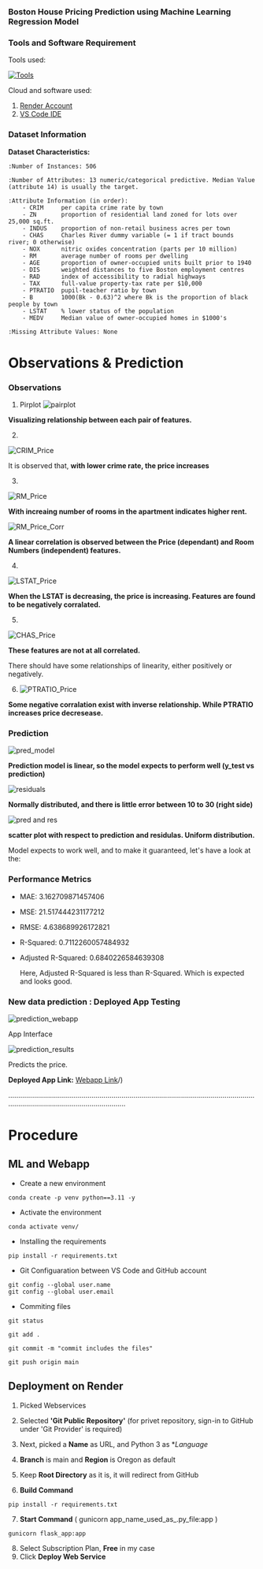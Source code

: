 ### Boston House Pricing Prediction using Machine Learning Regression Model

### Tools and Software Requirement
Tools used:

[![Tools](https://skillicons.dev/icons?i=python,sklearn,vscode,github,flask,&theme=light)](https://skillicons.dev)

Cloud and software used:

1. [Render Account](https://render.com/)
2. [VS Code IDE](https://code.visualstudio.com/)

### Dataset Information

**Dataset Characteristics:**  

    :Number of Instances: 506 

    :Number of Attributes: 13 numeric/categorical predictive. Median Value (attribute 14) is usually the target.

    :Attribute Information (in order):
        - CRIM     per capita crime rate by town
        - ZN       proportion of residential land zoned for lots over 25,000 sq.ft.
        - INDUS    proportion of non-retail business acres per town
        - CHAS     Charles River dummy variable (= 1 if tract bounds river; 0 otherwise)
        - NOX      nitric oxides concentration (parts per 10 million)
        - RM       average number of rooms per dwelling
        - AGE      proportion of owner-occupied units built prior to 1940
        - DIS      weighted distances to five Boston employment centres
        - RAD      index of accessibility to radial highways
        - TAX      full-value property-tax rate per $10,000
        - PTRATIO  pupil-teacher ratio by town
        - B        1000(Bk - 0.63)^2 where Bk is the proportion of black people by town
        - LSTAT    % lower status of the population
        - MEDV     Median value of owner-occupied homes in $1000's

    :Missing Attribute Values: None


# Observations & Prediction
### Observations
1. Pirplot
   ![pairplot](https://github.com/user-attachments/assets/9bb25c91-38e1-40e0-934b-3bcb1dc819e5)

**Visualizing relationship between each pair of features.**

2. 
![CRIM_Price](https://github.com/user-attachments/assets/fd7457c7-d12c-4427-bb7f-e5d01246b7c3)

It is observed that, **with lower crime rate, the price increases**

3. 
![RM_Price](https://github.com/user-attachments/assets/99446ee1-8739-405c-8b2d-3dbb2c331e50)

**With increaing number of rooms in the apartment indicates higher rent.**

![RM_Price_Corr](https://github.com/user-attachments/assets/1fbc2508-34df-47e1-b6d3-11b399178e63)

**A linear correlation is observed between the Price (dependant) and Room Numbers (independent) features.**

4.
![LSTAT_Price](https://github.com/user-attachments/assets/e1b50e01-934c-441e-b3ee-2a8726cc8b9f)

**When the LSTAT is decreasing, the price is increasing. Features are found to be negatively corralated.**

5. 
![CHAS_Price](https://github.com/user-attachments/assets/280f6ce0-72c0-4303-9e87-b0eb5bd9ec40)

**These features are not at all correlated.**

There should have some relationships of linearity, either positively or negatively.

6. ![PTRATIO_Price](https://github.com/user-attachments/assets/dff4ccfb-d6af-4cc4-8116-88bb780ab04a)

**Some negative corralation exist with inverse relationship. While PTRATIO increases price decresease.**


### Prediction
![pred_model](https://github.com/user-attachments/assets/f675aff2-4e32-4919-893d-1800ddf302b6)

**Prediction model is linear, so the model expects to perform well (y_test vs prediction)**

![residuals](https://github.com/user-attachments/assets/e3e0a63c-ad27-48f6-9291-c1ea281af4a2)

**Normally distributed, and there is little error between 10 to 30 (right side)**

![pred and res](https://github.com/user-attachments/assets/e878213d-2bb6-450c-bf7a-3749e40bfdfe)

**scatter plot with respect to prediction and residulas. Uniform distribution.**

Model expects to work well, and to make it guaranteed, let's have a look at the:
### Performance Metrics
- MAE: 3.162709871457406
- MSE: 21.517444231177212
- RMSE: 4.638689926172821
- R-Squared: 0.7112260057484932
- Adjusted R-Squared: 0.6840226584639308

  Here, Adjusted R-Squared is less than R-Squared. Which is expected and looks good.

  
### New data prediction : Deployed App Testing

![prediction_webapp](https://github.com/user-attachments/assets/e8b25128-e102-48db-a184-cb4e50bfc26b)

App Interface

![prediction_results](https://github.com/user-attachments/assets/774289d8-229c-4c88-8c39-54d0d493cef8)

Predicts the price.

**Deployed App Link:** [Webapp Link](https://housepriceprediction-tqf3.onrender.com)/)

.......................................................................................................................................................................................

# Procedure
## ML and Webapp
- Create a new environment
```
conda create -p venv python==3.11 -y 
```

- Activate the environment

```
conda activate venv/
```

- Installing the requirements
```
pip install -r requirements.txt
```

- Git Configuaration between VS Code and GitHub account 

```
git config --global user.name
git config --global user.email
```

- Commiting files
```
git status
```

```
git add . 
```

```
git commit -m "commit includes the files"
```

```
git push origin main
```

## Deployment on Render
1. Picked Webservices
   
2. Selected **'Git Public Repository'** (for privet repository, sign-in to GitHub under 'Git Provider' is required)
   
3. Next, picked a **Name** as URL, and Python 3 as **Language*
   
4. **Branch** is main and **Region** is Oregon as default
   
5. Keep **Root Directory** as it is, it will redirect from GitHub
    
6. **Build Command**
```
pip install -r requirements.txt
```

7. **Start Command** ( gunicorn app_name_used_as_.py_file:app )
```
gunicorn flask_app:app
```

8. Select Subscription Plan, **Free** in my case
9. Click **Deploy Web Service**
